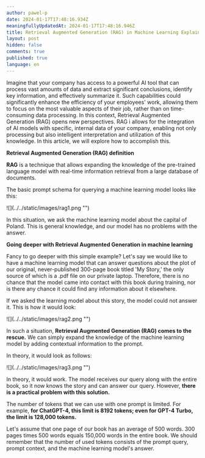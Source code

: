 ```yaml
---
author: pawel-p
date: 2024-01-17T17:48:16.934Z
meaningfullyUpdatedAt: 2024-01-17T17:48:16.946Z
title: Retrieval Augmented Generation (RAG) in Machine Learning Explained
layout: post
hidden: false
comments: true
published: true
language: en
---
```

Imagine that your company has access to a powerful AI tool that can process vast amounts of data and extract significant conclusions, identify key information, and effectively summarize it. Such capabilities could significantly enhance the efficiency of your employees' work, allowing them to focus on the most valuable aspects of their job, rather than on time-consuming data processing. In this context, Retrieval Augmented Generation (RAG) opens new perspectives. RAG i allows for the integration of AI models with specific, internal data of your company, enabling not only processing but also intelligent interpretation and utilization of this knowledge. In this article, we will explore how to accomplish this.

**Retrieval Augmented Generation (RAG) definition**

**RAG** is a technique that allows expanding the knowledge of the pre-trained language model with real-time information retrieval from a large database of documents.  

The basic prompt schema for querying a machine learning model looks like this:

<div className="image">![](../../static/images/rag1.png "")</div>

In this situation, we ask the machine learning model about the capital of Poland. This is general knowledge, and our model has no problems with the answer.

**Going deeper with Retrieval Augmented Generation in machine learning**

Fancy to go deeper with this simple example? Let's say we would like to have a machine learning model that can answer questions about the plot of our original, never-published 300-page book titled 'My Story,' the only source of which is a .pdf file on our private laptop. Therefore, there is no chance that the model came into contact with this book during training, nor is there any chance it could find any information about it elsewhere.

If we asked the learning model about this story, the model could not answer it. This is how it would look:

<div className="image">![](../../static/images/rag2.png "")</div>

In such a situation, **Retrieval Augmented Generation (RAG) comes to the rescue.** We can simply expand the knowledge of the machine learning model by adding contextual information to the prompt.

In theory, it would look as follows:

<div className="image">![](../../static/images/rag3.png "")</div>

In theory, it would work. The model receives our query along with the entire book, so it now knows the story and can answer our query. However, **there is a practical problem with this solution.**

The number of tokens that we can use with one prompt is limited. For example, **for ChatGPT-4, this limit is 8192 tokens; even for GPT-4 Turbo, the limit is 128,000 tokens.**

Let's assume that one page of our book has an average of 500 words. 300 pages times 500 words equals 150,000 words in the entire book. We should remember that the number of used tokens consists of the prompt query, prompt context, and the machine learning model's answer.